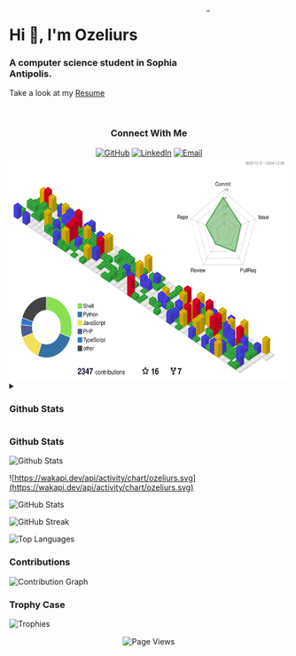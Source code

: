 <img align="right" src="https://github.com/ozeliurs.png" alt="Profile" width="200" height="200" style="border-radius: 50%;">

<div align="left">
    <h1>Hi 👋, I'm Ozeliurs</h1>
    <h3>A computer science student in Sophia Antipolis.</h3>
    <p>Take a look at my <a href="https://github.com/ozeliurs/Resume/releases/latest">Resume</a></p>
</div>

<br/>

<div align="center">
    <h3>Connect With Me</h3>
        <a href="https://github.com/ozeliurs"><img src="https://img.shields.io/badge/GitHub-000000?style=for-the-badge&logo=GitHub&logoColor=white" alt="GitHub"></a>
        <a href="https://www.linkedin.com/in/maxime-billy/"><img src="https://img.shields.io/badge/LinkedIn-0077B5?style=for-the-badge&logo=LinkedIn&logoColor=white" alt="LinkedIn"></a>
        <a href="mailto:ozeliurs@gmail.com"><img src="https://img.shields.io/badge/Email-D14836?style=for-the-badge&logo=Gmail&logoColor=white" alt="Email"></a>
</div>

<img src="profile-3d-contrib/profile-gitblock.svg" alt="Profile 3D Contribution" width="800" height="400">

<details>
  <summary><h3>Github Stats</h3></summary>
  <div align="center">
      <img src="https://github-readme-stats.vercel.app/api?username=ozeliurs&show_icons=true" alt="Github Stats">
  </div>
</details>

### Github Stats

![Github Stats](https://github-readme-stats.vercel.app/api?username=ozeliurs)

![https://wakapi.dev/api/activity/chart/ozeliurs.svg](https://wakapi.dev/api/activity/chart/ozeliurs.svg)

![GitHub Stats](https://github-readme-stats.vercel.app/api?username=ozeliurs&show_icons=true&theme=radical)

![GitHub Streak](https://github-readme-streak-stats.herokuapp.com/?user=ozeliurs&theme=radical)

![Top Languages](https://github-readme-stats.vercel.app/api/top-langs/?username=ozeliurs&layout=compact&theme=radical)

### Contributions
![Contribution Graph](https://github-readme-activity-graph.vercel.app/graph?username=ozeliurs&theme=react-dark)

### Trophy Case
![Trophies](https://github-profile-trophy.vercel.app/?username=ozeliurs&theme=darkhub&row=1)

</div>

<p align="center" style="margin: 15px auto">
  <img src="https://komarev.com/ghpvc/?style=for-the-badge&username=ozeliurs-maximebilly&label=Profile%20views&color=0e75b6&style=flat" alt="Page Views">
</p>
